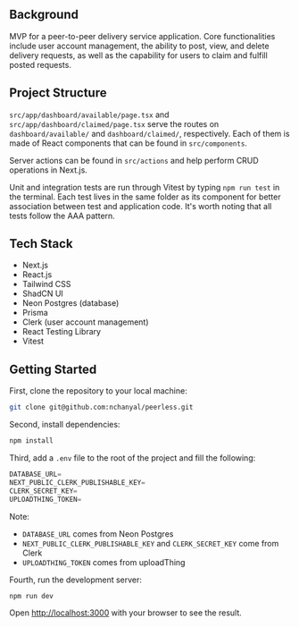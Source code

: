## Background

MVP for a peer-to-peer delivery service application. Core functionalities include user
account management, the ability to post, view, and delete delivery requests, as well as the capability for users to claim and fulfill posted requests.

## Project Structure

`src/app/dashboard/available/page.tsx` and `src/app/dashboard/claimed/page.tsx` serve the routes on `dashboard/available/` and `dashboard/claimed/`,
respectively. Each of them is made of React components that can be found in `src/components`.

Server actions can be found in `src/actions` and help perform CRUD operations in Next.js.

Unit and integration tests are run through Vitest by typing `npm run test` in the terminal. Each test lives in the same folder as its component
for better association between test and application code. It's worth noting that all tests follow the AAA pattern.

## Tech Stack

- Next.js
- React.js
- Tailwind CSS
- ShadCN UI
- Neon Postgres (database)
- Prisma
- Clerk (user account management)
- React Testing Library
- Vitest

## Getting Started

First, clone the repository to your local machine:

```bash
git clone git@github.com:nchanyal/peerless.git
```

Second, install dependencies:

```bash
npm install
```

Third, add a `.env` file to the root of the project and fill the following:

```js
DATABASE_URL=
NEXT_PUBLIC_CLERK_PUBLISHABLE_KEY=
CLERK_SECRET_KEY=
UPLOADTHING_TOKEN=
```

Note:

- `DATABASE_URL` comes from Neon Postgres
- `NEXT_PUBLIC_CLERK_PUBLISHABLE_KEY` and `CLERK_SECRET_KEY` come from Clerk
- `UPLOADTHING_TOKEN` comes from uploadThing

Fourth, run the development server:

```bash
npm run dev
```

Open [http://localhost:3000](http://localhost:3000) with your browser to see the result.
